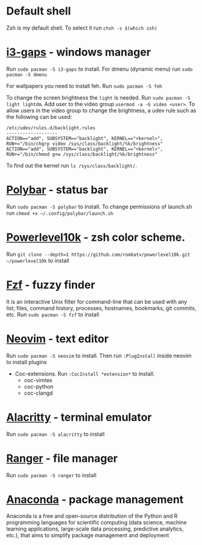 # Default shell

Zsh is my default shell. To select it run `chsh -s $(which zsh)`

# [i3-gaps](https://github.com/Airblader/i3) - windows manager

Run `sudo pacman -S i3-gaps` to install. For dmenu (dynamic menu) run `sudo pacman -S dmenu`

For wallpapers you need to install feh. Run `sudo pacman -S feh`

To change the screen brightness the `light` is needed. Run `sudo pacman -S light lightdm`. Add user to the video group `usermod -a -G video <user>`. To allow users in the video group to change the brightness, a udev rule such as the following can be used:

```
/etc/udev/rules.d/backlight.rules
-------------------
ACTION=="add", SUBSYSTEM=="backlight", KERNEL=="<kernel>", RUN+="/bin/chgrp video /sys/class/backlight/%k/brightness"
ACTION=="add", SUBSYSTEM=="backlight", KERNEL=="<kernel>", RUN+="/bin/chmod g+w /sys/class/backlight/%k/brightness"
```

To find out the kernel run `ls /sys/class/backlight/`.

# [Polybar](https://github.com/polybar/polybar) - status bar

Run `sudo pacman -S polybar` to install. To change permissions of launch.sh run `chmod +x ~/.config/polybar/launch.sh`

# [Powerlevel10k](https://github.com/romkatv/powerlevel10k) - zsh color scheme.

Run `git clone --depth=1 https://github.com/romkatv/powerlevel10k.git ~/powerlevel10k` to install

# [Fzf](https://github.com/junegunn/fzf) - fuzzy finder

It is an interactive Unix filter for command-line that can be used with any list; files, command history, processes, hostnames, bookmarks, git commits, etc.
Run `sudo pacman -S fzf` to install

# [Neovim](https://github.com/neovim/neovim) - text editor

Run `sudo pacman -S neovim` to install. Then run `:PlugInstall` inside neovim to install plugins
- Coc-extensions. Run `:CocInstall *extension*` to install.
    + coc-vimtex
    + coc-python
    + coc-clangd

# [Alacritty](https://github.com/alacritty/alacritty) - terminal emulator
Run `sudo pacman -S alacritty` to install

# [Ranger](https://github.com/ranger/ranger) - file manager

Run `sudo pacman -S ranger` to install

# [Anaconda](https://www.anaconda.com/) - package management

Anaconda is a free and open-source distribution of the Python and R programming languages for scientific computing (data science, machine learning applications, large-scale data processing, predictive analytics, etc.), that aims to simplify package management and deployment

